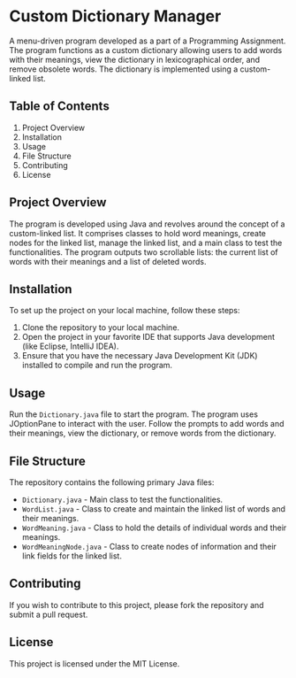 <!DOCTYPE html>
<html>
<body>

<h1>Custom Dictionary Manager</h1>
<p>A menu-driven program developed as a part of a Programming Assignment. The program functions as a custom dictionary allowing users to add words with their meanings, view the dictionary in lexicographical order, and remove obsolete words. The dictionary is implemented using a custom-linked list.</p>

<h2>Table of Contents</h2>
<ol>
    <li>Project Overview</li>
    <li>Installation</li>
    <li>Usage</li>
    <li>File Structure</li>
    <li>Contributing</li>
    <li>License</li>
</ol>

<h2>Project Overview</h2>
<p>The program is developed using Java and revolves around the concept of a custom-linked list. It comprises classes to hold word meanings, create nodes for the linked list, manage the linked list, and a main class to test the functionalities. The program outputs two scrollable lists: the current list of words with their meanings and a list of deleted words.</p>

<h2>Installation</h2>
<p>To set up the project on your local machine, follow these steps:</p>
<ol>
    <li>Clone the repository to your local machine.</li>
    <li>Open the project in your favorite IDE that supports Java development (like Eclipse, IntelliJ IDEA).</li>
    <li>Ensure that you have the necessary Java Development Kit (JDK) installed to compile and run the program.</li>
</ol>

<h2>Usage</h2>
<p>Run the <code>Dictionary.java</code> file to start the program. The program uses JOptionPane to interact with the user. Follow the prompts to add words and their meanings, view the dictionary, or remove words from the dictionary.</p>

<h2>File Structure</h2>
<p>The repository contains the following primary Java files:</p>
<ul>
    <li><code>Dictionary.java</code> - Main class to test the functionalities.</li>
    <li><code>WordList.java</code> - Class to create and maintain the linked list of words and their meanings.</li>
    <li><code>WordMeaning.java</code> - Class to hold the details of individual words and their meanings.</li>
    <li><code>WordMeaningNode.java</code> - Class to create nodes of information and their link fields for the linked list.</li>
</ul>

<h2>Contributing</h2>
<p>If you wish to contribute to this project, please fork the repository and submit a pull request.</p>

<h2>License</h2>
<p>This project is licensed under the MIT License.</p>

</body>
</html>

